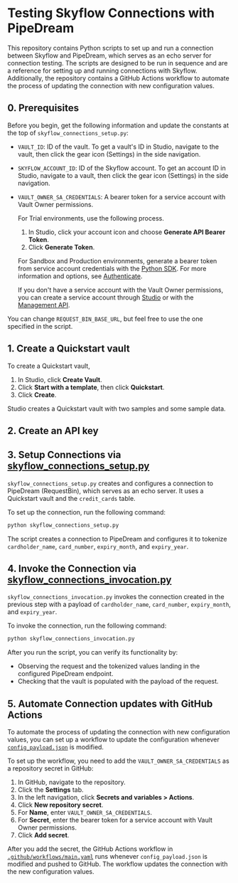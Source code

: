 # Testing Skyflow Connections with PipeDream

This repository contains Python scripts to set up and run a connection between Skyflow and PipeDream, which serves as an echo server for connection testing. The scripts are designed to be run in sequence and are a reference for setting up and running connections with Skyflow. Additionally, the repository contains a GitHub Actions workflow to automate the process of updating the connection with new configuration values.

## 0. Prerequisites

Before you begin, get the following information and update the constants at the top of `skyflow_connections_setup.py`:

- `VAULT_ID`: ID of the vault. To get a vault's ID in Studio, navigate to the vault, then click the gear icon (Settings) in the side navigation.
- `SKYFLOW_ACCOUNT_ID`: ID of the Skyflow account. To get an account ID in Studio, navigate to a vault, then click the gear icon (Settings) in the side navigation.
- `VAULT_OWNER_SA_CREDENTIALS`: A bearer token for a service account with Vault Owner permissions.
  
  For Trial environments, use the following process.
  1. In Studio, click your account icon and choose **Generate API Bearer Token**.
  2. Click **Generate Token**.

  For Sandbox and Production environments, generate a bearer token from service account credentials with the [Python SDK](https://github.com/skyflowapi/skyflow-python/blob/main/samples/generate_bearer_token_from_creds_sample.py). For more information and options, see [Authenticate](https://docs.skyflow.com/api-authentication/).

  If you don't have a service account with the Vault Owner permissions, you can create a service account through [Studio](https://docs.skyflow.com/api-authentication/#create-a-service-account) or with the [Management API](https://docs.skyflow.com/management/#ServiceAccountService_CreateAPIKey).

You can change `REQUEST_BIN_BASE_URL`, but feel free to use the one specified in the script.

## 1. Create a Quickstart vault

To create a Quickstart vault,

1. In Studio, click **Create Vault**.
2. Click **Start with a template**, then click **Quickstart**.
3. Click **Create**.

Studio creates a Quickstart vault with two samples and some sample data.

## 2. Create an API key



## 3. Setup Connections via [skyflow_connections_setup.py](/skyflow_connections_setup.py)

`skyflow_connections_setup.py` creates and configures a connection to PipeDream (RequestBin), which serves as an echo server. It uses a Quickstart vault and the `credit_cards` table.

To set up the connection, run the following command:

```bash
python skyflow_connections_setup.py
```

The script creates a connection to PipeDream and configures it to tokenize `cardholder_name`, `card_number`, `expiry_month`, and `expiry_year`.

## 4. Invoke the Connection via [skyflow_connections_invocation.py](/skyflow_connections_invocation.py)

`skyflow_connections_invocation.py` invokes the connection created in the previous step with a payload of `cardholder_name`, `card_number`, `expiry_month`, and `expiry_year`.

To invoke the connection, run the following command:

```bash
python skyflow_connections_invocation.py
```

After you run the script, you can verify its functionality by:

- Observing the request and the tokenized values landing in the configured PipeDream endpoint.
- Checking that the vault is populated with the payload of the request.

## 5. Automate Connection updates with GitHub Actions

To automate the process of updating the connection with new configuration values, you can set up a workflow to update the configuration whenever [`config_payload.json`](/config_payload.json) is modified.

To set up the workflow, you need to add the `VAULT_OWNER_SA_CREDENTIALS` as a repository secret in GitHub:

1. In GitHub, navigate to the repository.
2. Click the **Settings** tab.
3. In the left navigation, click **Secrets and variables > Actions**.
4. Click **New repository secret**.
5. For **Name**, enter `VAULT_OWNER_SA_CREDENTIALS`.
6. For **Secret**, enter the bearer token for a service account with Vault Owner permissions.
7. Click **Add secret**.

After you add the secret, the GitHub Actions workflow in [`.github/workflows/main.yaml`](/.github/workflows/main.yaml) runs whenever `config_payload.json` is modified and pushed to GitHub. The workflow updates the connection with the new configuration values.

